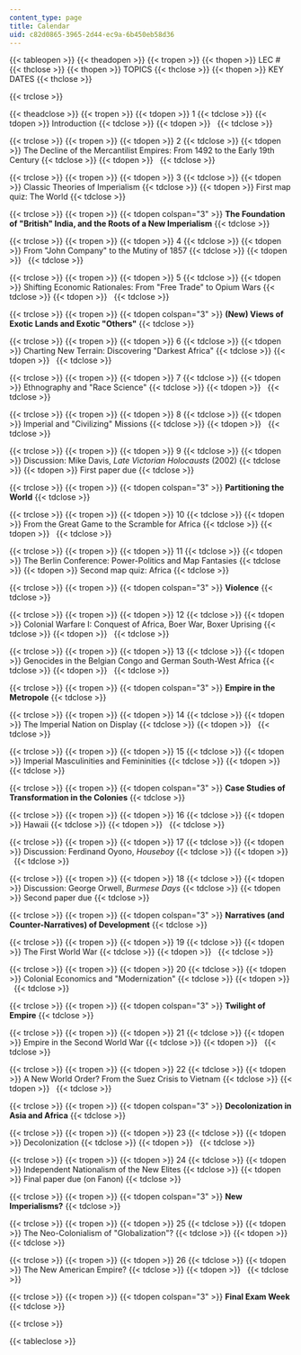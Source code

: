 ```yaml
---
content_type: page
title: Calendar
uid: c82d0865-3965-2d44-ec9a-6b450eb58d36
---
```


{{< tableopen >}}
{{< theadopen >}}
{{< tropen >}}
{{< thopen >}}
LEC #
{{< thclose >}}
{{< thopen >}}
TOPICS
{{< thclose >}}
{{< thopen >}}
KEY DATES
{{< thclose >}}

{{< trclose >}}

{{< theadclose >}}
{{< tropen >}}
{{< tdopen >}}
1
{{< tdclose >}}
{{< tdopen >}}
Introduction
{{< tdclose >}}
{{< tdopen >}}
 
{{< tdclose >}}

{{< trclose >}}
{{< tropen >}}
{{< tdopen >}}
2
{{< tdclose >}}
{{< tdopen >}}
The Decline of the Mercantilist Empires: From 1492 to the Early 19th Century
{{< tdclose >}}
{{< tdopen >}}
 
{{< tdclose >}}

{{< trclose >}}
{{< tropen >}}
{{< tdopen >}}
3
{{< tdclose >}}
{{< tdopen >}}
Classic Theories of Imperialism
{{< tdclose >}}
{{< tdopen >}}
First map quiz: The World
{{< tdclose >}}

{{< trclose >}}
{{< tropen >}}
{{< tdopen colspan="3" >}}
**The Foundation of "British" India, and the Roots of a New Imperialism**
{{< tdclose >}}

{{< trclose >}}
{{< tropen >}}
{{< tdopen >}}
4
{{< tdclose >}}
{{< tdopen >}}
From "John Company" to the Mutiny of 1857
{{< tdclose >}}
{{< tdopen >}}
 
{{< tdclose >}}

{{< trclose >}}
{{< tropen >}}
{{< tdopen >}}
5
{{< tdclose >}}
{{< tdopen >}}
Shifting Economic Rationales: From "Free Trade" to Opium Wars
{{< tdclose >}}
{{< tdopen >}}
 
{{< tdclose >}}

{{< trclose >}}
{{< tropen >}}
{{< tdopen colspan="3" >}}
**(New) Views of Exotic Lands and Exotic "Others"**
{{< tdclose >}}

{{< trclose >}}
{{< tropen >}}
{{< tdopen >}}
6
{{< tdclose >}}
{{< tdopen >}}
Charting New Terrain: Discovering "Darkest Africa"
{{< tdclose >}}
{{< tdopen >}}
 
{{< tdclose >}}

{{< trclose >}}
{{< tropen >}}
{{< tdopen >}}
7
{{< tdclose >}}
{{< tdopen >}}
Ethnography and "Race Science"
{{< tdclose >}}
{{< tdopen >}}
 
{{< tdclose >}}

{{< trclose >}}
{{< tropen >}}
{{< tdopen >}}
8
{{< tdclose >}}
{{< tdopen >}}
Imperial and "Civilizing" Missions
{{< tdclose >}}
{{< tdopen >}}
 
{{< tdclose >}}

{{< trclose >}}
{{< tropen >}}
{{< tdopen >}}
9
{{< tdclose >}}
{{< tdopen >}}
Discussion: Mike Davis, _Late Victorian Holocausts_ (2002)
{{< tdclose >}}
{{< tdopen >}}
First paper due
{{< tdclose >}}

{{< trclose >}}
{{< tropen >}}
{{< tdopen colspan="3" >}}
**Partitioning the World**
{{< tdclose >}}

{{< trclose >}}
{{< tropen >}}
{{< tdopen >}}
10
{{< tdclose >}}
{{< tdopen >}}
From the Great Game to the Scramble for Africa
{{< tdclose >}}
{{< tdopen >}}
 
{{< tdclose >}}

{{< trclose >}}
{{< tropen >}}
{{< tdopen >}}
11
{{< tdclose >}}
{{< tdopen >}}
The Berlin Conference: Power-Politics and Map Fantasies
{{< tdclose >}}
{{< tdopen >}}
Second map quiz: Africa
{{< tdclose >}}

{{< trclose >}}
{{< tropen >}}
{{< tdopen colspan="3" >}}
**Violence**
{{< tdclose >}}

{{< trclose >}}
{{< tropen >}}
{{< tdopen >}}
12
{{< tdclose >}}
{{< tdopen >}}
Colonial Warfare I: Conquest of Africa, Boer War, Boxer Uprising
{{< tdclose >}}
{{< tdopen >}}
 
{{< tdclose >}}

{{< trclose >}}
{{< tropen >}}
{{< tdopen >}}
13
{{< tdclose >}}
{{< tdopen >}}
Genocides in the Belgian Congo and German South-West Africa
{{< tdclose >}}
{{< tdopen >}}
 
{{< tdclose >}}

{{< trclose >}}
{{< tropen >}}
{{< tdopen colspan="3" >}}
**Empire in the Metropole**
{{< tdclose >}}

{{< trclose >}}
{{< tropen >}}
{{< tdopen >}}
14
{{< tdclose >}}
{{< tdopen >}}
The Imperial Nation on Display
{{< tdclose >}}
{{< tdopen >}}
 
{{< tdclose >}}

{{< trclose >}}
{{< tropen >}}
{{< tdopen >}}
15
{{< tdclose >}}
{{< tdopen >}}
Imperial Masculinities and Femininities
{{< tdclose >}}
{{< tdopen >}}
 
{{< tdclose >}}

{{< trclose >}}
{{< tropen >}}
{{< tdopen colspan="3" >}}
**Case Studies of Transformation in the Colonies**
{{< tdclose >}}

{{< trclose >}}
{{< tropen >}}
{{< tdopen >}}
16
{{< tdclose >}}
{{< tdopen >}}
Hawaii
{{< tdclose >}}
{{< tdopen >}}
 
{{< tdclose >}}

{{< trclose >}}
{{< tropen >}}
{{< tdopen >}}
17
{{< tdclose >}}
{{< tdopen >}}
Discussion: Ferdinand Oyono, _Houseboy_
{{< tdclose >}}
{{< tdopen >}}
 
{{< tdclose >}}

{{< trclose >}}
{{< tropen >}}
{{< tdopen >}}
18
{{< tdclose >}}
{{< tdopen >}}
Discussion: George Orwell, _Burmese Days_
{{< tdclose >}}
{{< tdopen >}}
Second paper due
{{< tdclose >}}

{{< trclose >}}
{{< tropen >}}
{{< tdopen colspan="3" >}}
**Narratives (and Counter-Narratives) of Development**
{{< tdclose >}}

{{< trclose >}}
{{< tropen >}}
{{< tdopen >}}
19
{{< tdclose >}}
{{< tdopen >}}
The First World War
{{< tdclose >}}
{{< tdopen >}}
 
{{< tdclose >}}

{{< trclose >}}
{{< tropen >}}
{{< tdopen >}}
20
{{< tdclose >}}
{{< tdopen >}}
Colonial Economics and "Modernization"
{{< tdclose >}}
{{< tdopen >}}
 
{{< tdclose >}}

{{< trclose >}}
{{< tropen >}}
{{< tdopen colspan="3" >}}
**Twilight of Empire**
{{< tdclose >}}

{{< trclose >}}
{{< tropen >}}
{{< tdopen >}}
21
{{< tdclose >}}
{{< tdopen >}}
Empire in the Second World War
{{< tdclose >}}
{{< tdopen >}}
 
{{< tdclose >}}

{{< trclose >}}
{{< tropen >}}
{{< tdopen >}}
22
{{< tdclose >}}
{{< tdopen >}}
A New World Order? From the Suez Crisis to Vietnam
{{< tdclose >}}
{{< tdopen >}}
 
{{< tdclose >}}

{{< trclose >}}
{{< tropen >}}
{{< tdopen colspan="3" >}}
**Decolonization in Asia and Africa**
{{< tdclose >}}

{{< trclose >}}
{{< tropen >}}
{{< tdopen >}}
23
{{< tdclose >}}
{{< tdopen >}}
Decolonization
{{< tdclose >}}
{{< tdopen >}}
 
{{< tdclose >}}

{{< trclose >}}
{{< tropen >}}
{{< tdopen >}}
24
{{< tdclose >}}
{{< tdopen >}}
Independent Nationalism of the New Elites
{{< tdclose >}}
{{< tdopen >}}
Final paper due (on Fanon)
{{< tdclose >}}

{{< trclose >}}
{{< tropen >}}
{{< tdopen colspan="3" >}}
**New Imperialisms?**
{{< tdclose >}}

{{< trclose >}}
{{< tropen >}}
{{< tdopen >}}
25
{{< tdclose >}}
{{< tdopen >}}
The Neo-Colonialism of "Globalization"?
{{< tdclose >}}
{{< tdopen >}}
 
{{< tdclose >}}

{{< trclose >}}
{{< tropen >}}
{{< tdopen >}}
26
{{< tdclose >}}
{{< tdopen >}}
The New American Empire?
{{< tdclose >}}
{{< tdopen >}}
 
{{< tdclose >}}

{{< trclose >}}
{{< tropen >}}
{{< tdopen colspan="3" >}}
**Final Exam Week**
{{< tdclose >}}

{{< trclose >}}

{{< tableclose >}}